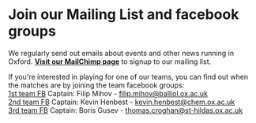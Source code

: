 # Join our Mailing List and facebook groups

We regularly send out emails about events and other news running in Oxford. 
[**Visit our MailChimp page**](https://mailchi.mp/e4bab2111329/oxfordunichess) to signup to our mailing list.
	
[//]: # (mailto:chess-subscribe@maillist.ox.ac.uk)

If you're interested in playing for one of our teams, you can find out when the matches are by joining the team facebook groups:  
[1st team FB](https://www.facebook.com/groups/734823619926462/) Captain: Filip Mihov - [filip.mihov@balliol.ox.ac.uk](mailto:filip.mihov@balliol.ox.ac.uk)  
[2nd team FB](https://www.facebook.com/groups/175868265921649/) Captain: Kevin Henbest - [kevin.henbest@chem.ox.ac.uk](mailto:kevin.henbest@chem.ox.ac.uk)  
[3rd team FB](https://www.facebook.com/groups/513663908830628/) Captain: Boris Gusev - [thomas.croghan@st-hildas.ox.ac.uk](mailto:boris.gusev@st-hildas.ox.ac.uk)